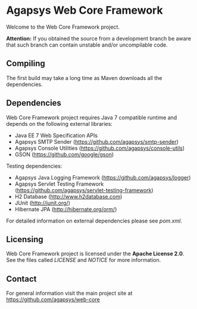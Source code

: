 # Agapsys Web Core Framework

Welcome to the Web Core Framework project.

**Attention:** If you obtained the source from a development branch be aware that  such branch can contain unstable and/or uncompilable code.

## Compiling

The first build may take a long time as Maven downloads all the dependencies.

## Dependencies

Web Core Framework project requires Java 7 compatible runtime and depends on the following external libraries:

* Java EE 7 Web Specification APIs
* Agapsys SMTP Sender (https://github.com/agapsys/smtp-sender)
* Agapsys Console Utilities (https://github.com/agapsys/console-utils)
* GSON (https://github.com/google/gson)

Testing dependencies:
* Agapsys Java Logging Framework (https://github.com/agapsys/logger)
* Agapsys Servlet Testing Framework (https://github.com/agapsys/servlet-testing-framework)
* H2 Database (http://www.h2database.com)
* JUnit (http://junit.org/)
* Hibernate JPA (http://hibernate.org/orm/)

For detailed information on external dependencies please see *pom.xml*.

## Licensing

Web Core Framework project is licensed under the **Apache License 2.0**. See the files called *LICENSE* and *NOTICE* for more information.

## Contact

For general information visit the main project site at https://github.com/agapsys/web-core
